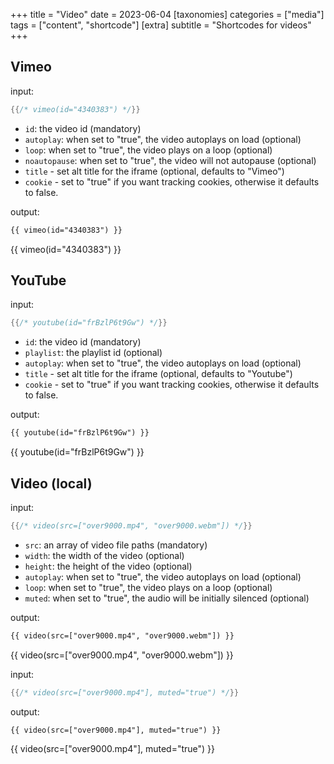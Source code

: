 +++
title = "Video"
date = 2023-06-04
[taxonomies]
categories = ["media"]
tags = ["content", "shortcode"]
[extra]
subtitle = "Shortcodes for videos"
+++

## Vimeo

input: 

```rs
{{/* vimeo(id="4340383") */}}
```

- `id`: the video id (mandatory)
- `autoplay`: when set to "true", the video autoplays on load (optional)
- `loop`: when set to "true", the video plays on a loop (optional)
- `noautopause`: when set to "true", the video will not autopause (optional)
- `title` - set alt title for the iframe (optional, defaults to "Vimeo")
- `cookie` - set to "true" if you want tracking cookies, otherwise it defaults to false.

output:

```html
{{ vimeo(id="4340383") }}
```

{{ vimeo(id="4340383") }}

## YouTube 

input:

```rs
{{/* youtube(id="frBzlP6t9Gw") */}}
```

- `id`: the video id (mandatory)
- `playlist`: the playlist id (optional)
- `autoplay`: when set to "true", the video autoplays on load (optional)
- `title` - set alt title for the iframe (optional, defaults to "Youtube")
- `cookie` - set to "true" if you want tracking cookies, otherwise it defaults to false.

output:

```html
{{ youtube(id="frBzlP6t9Gw") }}
```

{{ youtube(id="frBzlP6t9Gw") }}

## Video (local)

input:

```rs
{{/* video(src=["over9000.mp4", "over9000.webm"]) */}}
```

- `src`: an array of video file paths (mandatory)
- `width`: the width of the video (optional)
- `height`: the height of the video (optional)
- `autoplay`: when set to "true", the video autoplays on load (optional)
- `loop`: when set to "true", the video plays on a loop (optional)
- `muted`: when set to "true", the audio will be initially silenced (optional)


output:

```html
{{ video(src=["over9000.mp4", "over9000.webm"]) }}
```

{{ video(src=["over9000.mp4", "over9000.webm"]) }}

input:

```rs
{{/* video(src=["over9000.mp4"], muted="true") */}}
```

output:

```html
{{ video(src=["over9000.mp4"], muted="true") }}
```

{{ video(src=["over9000.mp4"], muted="true") }}
